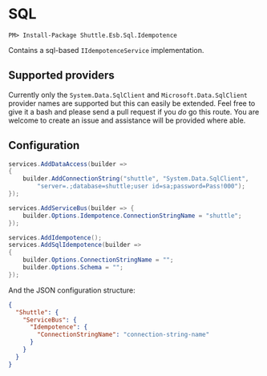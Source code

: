 # SQL

```
PM> Install-Package Shuttle.Esb.Sql.Idempotence
```

Contains a sql-based `IIdempotenceService` implementation.

## Supported providers

Currently only the `System.Data.SqlClient` and `Microsoft.Data.SqlClient` provider names are supported but this can easily be extended.  Feel free to give it a bash and please send a pull request if you *do* go this route.  You are welcome to create an issue and assistance will be provided where able.

## Configuration

```c#
services.AddDataAccess(builder =>
{
    builder.AddConnectionString("shuttle", "System.Data.SqlClient",
        "server=.;database=shuttle;user id=sa;password=Pass!000");
});

services.AddServiceBus(builder => {
    builder.Options.Idempotence.ConnectionStringName = "shuttle";
});

services.AddIdempotence();
services.AddSqlIdempotence(builder => 
{
    builder.Options.ConnectionStringName = "";
    builder.Options.Schema = "";
});
```

And the JSON configuration structure:

```json
{
  "Shuttle": {
    "ServiceBus": {
      "Idempotence": {
        "ConnectionStringName": "connection-string-name"
      }
    }
  }
}
```